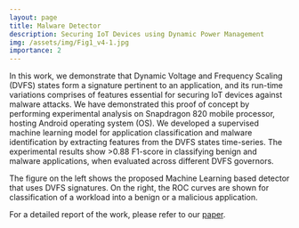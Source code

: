 ```yaml
---
layout: page
title: Malware Detector
description: Securing IoT Devices using Dynamic Power Management
img: /assets/img/Fig1_v4-1.jpg
importance: 2
---
```

In this work, we demonstrate that Dynamic Voltage and Frequency Scaling (DVFS) states form a signature pertinent to an application, and its run-time variations comprises of features essential for securing IoT devices against malware attacks. We have demonstrated this proof of concept
by performing experimental analysis on Snapdragon 820 mobile processor, hosting Android operating system (OS). We developed
a supervised machine learning model for application classification and malware identification by extracting features from the DVFS
states time-series. The experimental results show >0.88 F1-score in classifying benign and malware applications, when evaluated across different
DVFS governors.


<div class="row justify-content-sm-center">
    <div class="col-sm-6 mt-3 mt-md-0">
        <img class="img-fluid rounded z-depth-1" src="{{ '/assets/img/Fig1_v4-1.jpg' | relative_url }}" alt="" title="example image"/>
    </div>
    <div class="col-sm-5 mt-3 mt-md-0">
        <img class="img-fluid rounded z-depth-1" src="{{ 'assets/img/roc_benign_vs_malware.PNG' | relative_url }}" alt="" title="example image"/>
    </div>
</div>
<div class="caption">
    The figure on the left shows the proposed Machine Learning based detector that uses DVFS signatures. On the right, the ROC curves are shown for classification of a workload into a benign or a malicious application.
</div>

For a detailed report of the work, please refer to our [paper](https://ieeexplore.ieee.org/document/9186163).
